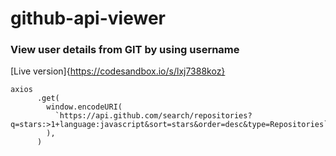# github-api-viewer


### View user details from GIT by using username


[Live version]{https://codesandbox.io/s/lxj7388koz}


```
axios
      .get(
        window.encodeURI(
          `https://api.github.com/search/repositories?q=stars:>1+language:javascript&sort=stars&order=desc&type=Repositories`,
        ),
      )
```      